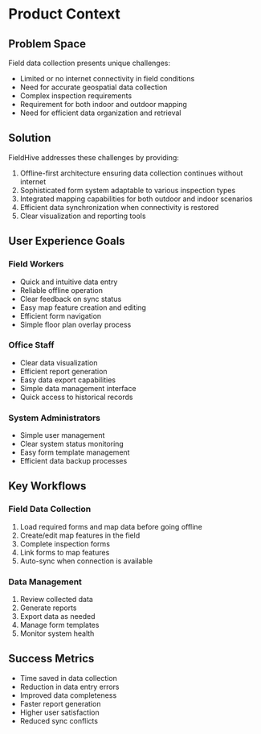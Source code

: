# Product Context

## Problem Space
Field data collection presents unique challenges:
- Limited or no internet connectivity in field conditions
- Need for accurate geospatial data collection
- Complex inspection requirements
- Requirement for both indoor and outdoor mapping
- Need for efficient data organization and retrieval

## Solution
FieldHive addresses these challenges by providing:
1. Offline-first architecture ensuring data collection continues without internet
2. Sophisticated form system adaptable to various inspection types
3. Integrated mapping capabilities for both outdoor and indoor scenarios
4. Efficient data synchronization when connectivity is restored
5. Clear visualization and reporting tools

## User Experience Goals

### Field Workers
- Quick and intuitive data entry
- Reliable offline operation
- Clear feedback on sync status
- Easy map feature creation and editing
- Efficient form navigation
- Simple floor plan overlay process

### Office Staff
- Clear data visualization
- Efficient report generation
- Easy data export capabilities
- Simple data management interface
- Quick access to historical records

### System Administrators
- Simple user management
- Clear system status monitoring
- Easy form template management
- Efficient data backup processes

## Key Workflows

### Field Data Collection
1. Load required forms and map data before going offline
2. Create/edit map features in the field
3. Complete inspection forms
4. Link forms to map features
5. Auto-sync when connection is available

### Data Management
1. Review collected data
2. Generate reports
3. Export data as needed
4. Manage form templates
5. Monitor system health

## Success Metrics
- Time saved in data collection
- Reduction in data entry errors
- Improved data completeness
- Faster report generation
- Higher user satisfaction
- Reduced sync conflicts 
